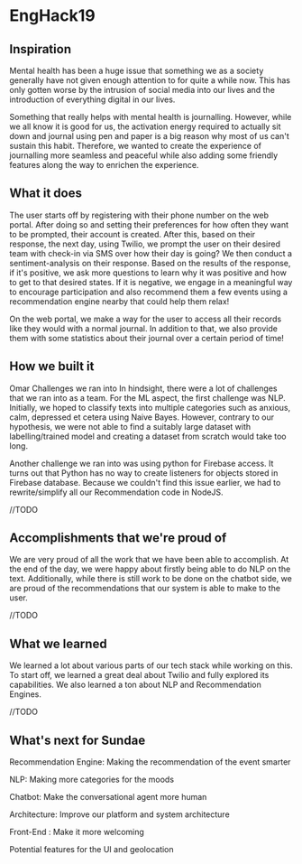 # EngHack19

 
 
## Inspiration
Mental health has been a huge issue that something we as a society generally have not given enough attention to for quite a while now. This has only gotten worse by the intrusion of social media into our lives and the introduction of everything digital in our lives.

Something that really helps with mental health is journalling. However, while we all know it is good for us, the activation energy required to actually sit down and journal using pen and paper is a big reason why most of us can't sustain this habit. Therefore, we wanted to create the experience of journalling more seamless and peaceful while also adding some friendly features along the way to enrichen the experience.

## What it does
The user starts off by registering with their phone number on the web portal. After doing so and setting their preferences for how often they want to be prompted, their account is created. After this, based on their response, the next day, using Twilio, we prompt the user on their desired team with check-in via SMS over how their day is going? We then conduct a sentiment-analysis on their response. Based on the results of the response, if it's positive, we ask more questions to learn why it was positive and how to get to that desired states. If it is negative, we engage in a meaningful way to encourage participation and also recommend them a few events using a recommendation engine nearby that could help them relax!

On the web portal, we make a way for the user to access all their records like they would with a normal journal. In addition to that, we also provide them with some statistics about their journal over a certain period of time!

## How we built it
Omar
Challenges we ran into
In hindsight, there were a lot of challenges that we ran into as a team. For the ML aspect, the first challenge was NLP. Initially, we hoped to classify texts into multiple categories such as anxious, calm, depressed et cetera using Naive Bayes. However, contrary to our hypothesis, we were not able to find a suitably large dataset with labelling/trained model and creating a dataset from scratch would take too long.

Another challenge we ran into was using python for Firebase access. It turns out that Python has no way to create listeners for objects stored in Firebase database. Because we couldn't find this issue earlier, we had to rewrite/simplify all our Recommendation code in NodeJS.

//TODO

## Accomplishments that we're proud of
We are very proud of all the work that we have been able to accomplish. At the end of the day, we were happy about firstly being able to do NLP on the text. Additionally, while there is still work to be done on the chatbot side, we are proud of the recommendations that our system is able to make to the user.

//TODO

## What we learned
We learned a lot about various parts of our tech stack while working on this. To start off, we learned a great deal about Twilio and fully explored its capabilities. We also learned a ton about NLP and Recommendation Engines.

//TODO

## What's next for Sundae
Recommendation Engine: Making the recommendation of the event smarter

NLP: Making more categories for the moods

Chatbot: Make the conversational agent more human

Architecture: Improve our platform and system architecture

Front-End : Make it more welcoming

Potential features for the UI and geolocation

